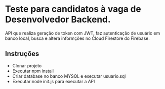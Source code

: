 # Teste para candidatos à vaga de Desenvolvedor Backend.

API que realiza geração de token com JWT, faz autenticação de usuário em banco local, busca e altera informções no Cloud Firestore do Firebase.

## Instruções

- Clonar projeto
- Executar npm install 
- Criar database no banco MYSQL e executar usuario.sql
- Executar node init.js para executar a API



